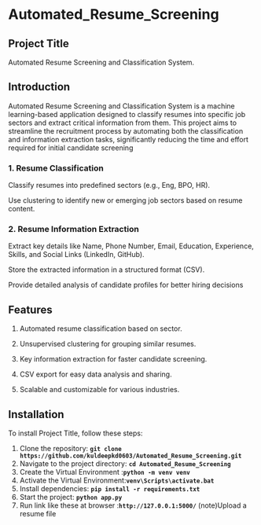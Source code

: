 # **Automated_Resume_Screening** 

## **Project Title**

Automated Resume Screening and Classification System.

## **Introduction**

Automated Resume Screening and Classification System is a machine learning-based application designed to classify resumes into specific job sectors and extract critical information from them. This project aims to streamline the recruitment process by automating both the classification and information extraction tasks, significantly reducing the time and effort required for initial candidate screening


### **1. Resume Classification**

Classify resumes into predefined sectors (e.g., Eng, BPO, HR).

Use clustering to identify new or emerging job sectors based on resume content.

### **2. Resume Information Extraction**

Extract key details like Name, Phone Number, Email, Education, Experience, Skills, and Social Links (LinkedIn, GitHub).

Store the extracted information in a structured format (CSV).

Provide detailed analysis of candidate profiles for better hiring decisions


## **Features**

1. Automated resume classification based on sector.

2. Unsupervised clustering for grouping similar resumes.

3. Key information extraction for faster candidate screening.

4. CSV export for easy data analysis and sharing.

5. Scalable and customizable for various industries.


## **Installation**

To install Project Title, follow these steps:

1. Clone the repository: **`git clone https://github.com/kuldeepkd0603/Automated_Resume_Screening.git`**
2. Navigate to the project directory: **`cd Automated_Resume_Screening`**
3. Create the Virtual Environment :**`python -m venv venv`**
4. Activate the Virtual Environment:**`venv\Scripts\activate.bat`**
5. Install dependencies: **`pip install -r requirements.txt`**
6. Start the project: **`python app.py`**
7. Run link like these at browser :**`http://127.0.0.1:5000/`** 
(note)Upload a resume file


